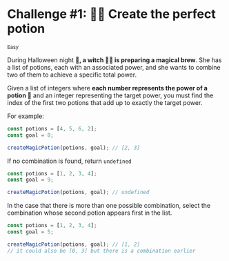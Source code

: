 # Challenge #1: 🧙‍♀️ Create the perfect potion

<small>Easy</small>

During Halloween night **🎃, a witch 🧙‍♀️ is preparing a magical brew**. She has a list of potions, each with an associated power, and she wants to combine two of them to achieve a specific total power.

Given a list of integers where **each number represents the power of a potion 🧪** and an integer representing the target power, you must find the index of the first two potions that add up to exactly the target power.

For example:

```javascript
const potions = [4, 5, 6, 2];
const goal = 8;

createMagicPotion(potions, goal); // [2, 3]
```

If no combination is found, return `undefined`

```javascript
const potions = [1, 2, 3, 4];
const goal = 9;

createMagicPotion(potions, goal); // undefined
```

In the case that there is more than one possible combination, select the combination whose second potion appears first in the list.

```javascript
const potions = [1, 2, 3, 4];
const goal = 5;

createMagicPotion(potions, goal); // [1, 2]
// it could also be [0, 3] but there is a combination earlier
```
